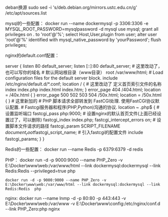 deban换源
sudo sed -i 's/deb.debian.org/mirrors.ustc.edu.cn/g' /etc/apt/sources.list

mysql的一些配置：
	docker run --name dockermysql  -p 3306:3306 -e MYSQL_ROOT_PASSWORD=mysqlpassword -d mysql
		use mysql;
		grant all privileges on *.* to 'root'@'%';
		select Host,User,plugin from user;
		alter user 'root'@'%' identified with mysql_native_password by 'yourPassword';
		flush privileges;

nginx的default.conf配置：

server {
        listen       80 default_server;
        listen       [::]:80 default_server;
        # 这里改动了，也可以写你的域名
        # 默认网站根目录（www目录）
        root         /var/www/html;
        # Load configuration files for the default server block.
        include /etc/nginx/default.d/*.conf;
        location / {
            # 这里改动了 定义首页索引文件的名称
            index index.php index.html index.htm;
        }
        error_page 404 /404.html;
            location = /40x.html {
        }
        error_page 500 502 503 504 /50x.html;
            location = /50x.html {
        }
        # 这里新加的
        # PHP 脚本请求全部转发到 FastCGI处理. 使用FastCGI协议默认配置.
        # Fastcgi服务器和程序(PHP,Python)沟通的协议.
        location ~ \.php$ {
            # 设置监听端口
            fastcgi_pass  php:9000;
            # 设置nginx的默认首页文件(上面已经设置过了，可以删除)
            fastcgi_index  index.php;
            fastcgi_intercept_errors on;
            # 设置脚本文件请求的路径
            fastcgi_param  SCRIPT_FILENAME  $document_root$fastcgi_script_name;
            # 引入fastcgi的配置文件
            include        fastcgi_params;
        }
    }

    
Redis的一些配置：
		docker run --name Redis -p 6379:6379 -d redis

PHP：
	docker run -d -p 9000:9000 --name PHP_Zero -v E:\Docker\www\web:/var/www/html --link dockermysql:dockermysql --link Redis:Redis --privileged=true php

	docker run -d -p 9000:9000 --name PHP_Zero -v E:\Docker\www\web:/var/www/html --link dockermysql:dockermysql --link Redis:Redis  php

nginx:
	docker run --name lnmp  -d -p 80:80 -p 443:443 -v E:\Docker\www\web:/var/www -v E:\Docker\www\config:/etc/nginx/conf.d  --link PHP_Zero:php  nginx

